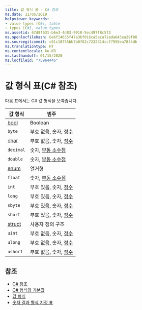 ```yaml
---
title: 값 형식 표 - C# 참조
ms.date: 11/06/2019
helpviewer_keywords:
- value types [C#], table
- types [C#], value types
ms.assetid: 67d8f631-b6e3-4d83-9910-5ec497f8c5f3
ms.openlocfilehash: 6e6f14635f47a3bf016ca5aca72ada643ea29f08
ms.sourcegitcommit: c01c18755bb7b0f82c7232314ccf7955ea7834db
ms.translationtype: HT
ms.contentlocale: ko-KR
ms.lasthandoff: 01/15/2020
ms.locfileid: "75964446"
---
```

# <a name="value-types-table-c-reference"></a>값 형식 표(C# 참조)

다음 표에서는 C# 값 형식을 보여줍니다.

|값 형식|범주|
|----------------|--------------|
|[bool](../builtin-types/bool.md)|Boolean|
|`byte`|부호 없음, 숫자, [정수](../builtin-types/integral-numeric-types.md)|
|[char](../builtin-types/char.md)|부호 없음, 숫자, [정수](../builtin-types/integral-numeric-types.md)|
|`decimal`|숫자, [부동 소수점](../builtin-types/floating-point-numeric-types.md)|
|`double`|숫자, [부동 소수점](../builtin-types/floating-point-numeric-types.md)|
|[enum](../builtin-types/enum.md)|열거형|
|`float`|숫자, [부동 소수점](../builtin-types/floating-point-numeric-types.md)|
|`int`|부호 있음, 숫자, [정수](../builtin-types/integral-numeric-types.md)|
|`long`|부호 있음, 숫자, [정수](../builtin-types/integral-numeric-types.md)|
|`sbyte`|부호 있음, 숫자, [정수](../builtin-types/integral-numeric-types.md)|
|`short`|부호 있음, 숫자, [정수](../builtin-types/integral-numeric-types.md)|
|[struct](struct.md)|사용자 정의 구조|
|`uint`|부호 없음, 숫자, [정수](../builtin-types/integral-numeric-types.md)|
|`ulong`|부호 없음, 숫자, [정수](../builtin-types/integral-numeric-types.md)|
|`ushort`|부호 없음, 숫자, [정수](../builtin-types/integral-numeric-types.md)|

## <a name="see-also"></a>참조

- [C# 참조](../index.md)
- [C# 형식의 기본값](../builtin-types/default-values.md)
- [값 형식](value-types.md)
- [숫자 결과 형식 지정 표](formatting-numeric-results-table.md)
